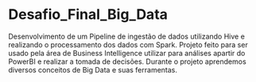 # Desafio_Final_Big_Data
Desenvolvimento de um Pipeline de ingestão de dados utilizando Hive e realizando o processamento dos dados com Spark. 
Projeto feito para ser usado pela área de Business Intelligence utilizar para análises apartir do PowerBI e realizar a tomada de decisões.
Durante o projeto aprendemos diversos conceitos de Big Data e suas ferramentas.

